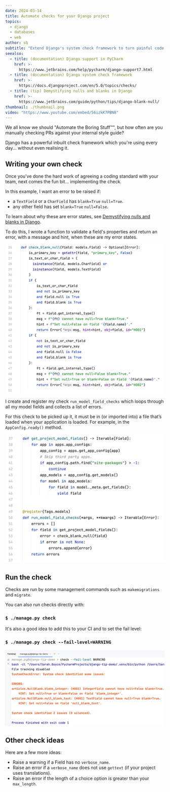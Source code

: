 ```yaml
---
date: 2024-03-14
title: Automate checks for your Django project
topics:
  - django
  - databases
  - web
author: sb
subtitle: "Extend Django's system check framework to turn painful code reviews into a joy."
seealso:
  - title: (documentation) Django support in PyCharm
    href: >-
      https://www.jetbrains.com/help/pycharm/django-support7.html
  - title: (documentation) Django system check framework
    href: >-
      https://docs.djangoproject.com/en/5.0/topics/checks/
  - title: (tip) Demystifying nulls and blanks in Django
    href: >-
      https://www.jetbrains.com/guide/python/tips/django-blank-null/
thumbnail: ./thumbnail.png
video: "https://www.youtube.com/embed/56izkK7PBN8"
---
```


We all know we should "Automate the Boring Stuff™", but how often are you manually checking PRs against your internal style guide?

Django has a powerful inbuilt check framework which you're using every day... without even realising it.

## Writing your own check

Once you've done the hard work of agreeing a coding standard with your team, next comes the fun bit... implementing the check.

In this example, I want an error to be raised if:

- a `TextField` or a `CharField` has `blank=True` `null=True`.
- any other field has set `blank=True` `null=False`.

To learn about why these are error states, see [Demystifying nulls and blanks in Django](https://www.jetbrains.com/guide/python/tips/django-blank-null/).

To do this, I wrote a function to validate a field's properties and return an error, with a message and hint, when these are my error states.

![function that checks a field's blank and null values and returns an error](code/field-check-blank-null.png)

I create and register my check `run_model_field_checks` which loops through all my model fields and collects a list of errors.

For this check to be picked up it, it must be in (or imported into) a file that’s loaded when your application is loaded.
For example, in the `AppConfig.ready()` method.

![registered check run_model_field_checks](code/check.png)

## Run the check

Checks are run by some management commands such as `makemigrations` and `migrate`.

You can also run checks directly with:

### `$ ./manage.py check`

It's also a good idea to add this to your CI and to set the fail level:

### `$ ./manage.py check --fail-level=WARNING`

![run check](code/run-check.png)

## Other check ideas

Here are a few more ideas:

- Raise a warning if a Field has no `verbose_name`.
- Raise an error if a `verbose_name` does not use `gettext` (if your project uses translations).
- Raise an error if the length of a choice option is greater than your `max_length`.

